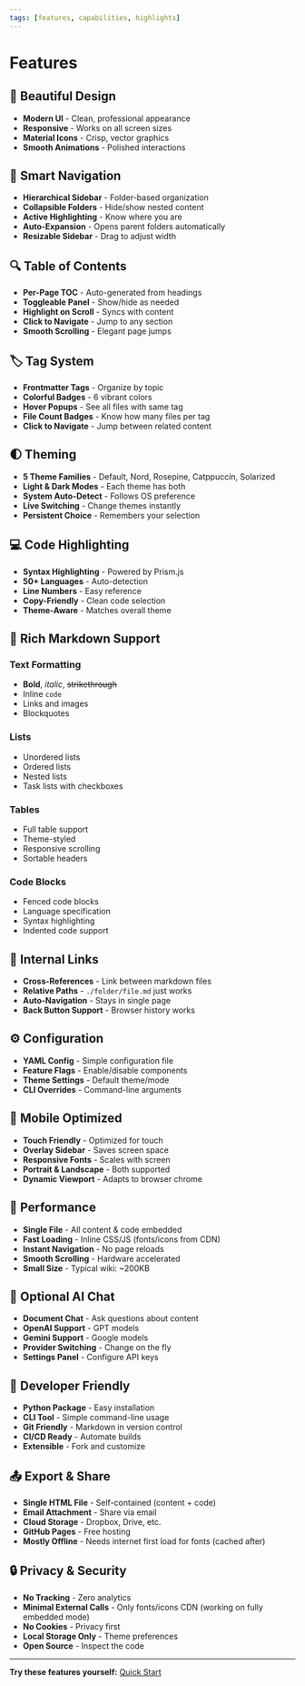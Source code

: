 ```yaml
---
tags: [features, capabilities, highlights]
---
```


# Features

## 🎨 Beautiful Design

- **Modern UI** - Clean, professional appearance
- **Responsive** - Works on all screen sizes
- **Material Icons** - Crisp, vector graphics
- **Smooth Animations** - Polished interactions

## 📂 Smart Navigation

- **Hierarchical Sidebar** - Folder-based organization
- **Collapsible Folders** - Hide/show nested content
- **Active Highlighting** - Know where you are
- **Auto-Expansion** - Opens parent folders automatically
- **Resizable Sidebar** - Drag to adjust width

## 🔍 Table of Contents

- **Per-Page TOC** - Auto-generated from headings
- **Toggleable Panel** - Show/hide as needed
- **Highlight on Scroll** - Syncs with content
- **Click to Navigate** - Jump to any section
- **Smooth Scrolling** - Elegant page jumps

## 🏷️ Tag System

- **Frontmatter Tags** - Organize by topic
- **Colorful Badges** - 6 vibrant colors
- **Hover Popups** - See all files with same tag
- **File Count Badges** - Know how many files per tag
- **Click to Navigate** - Jump between related content

## 🌓 Theming

- **5 Theme Families** - Default, Nord, Rosepine, Catppuccin, Solarized
- **Light & Dark Modes** - Each theme has both
- **System Auto-Detect** - Follows OS preference
- **Live Switching** - Change themes instantly
- **Persistent Choice** - Remembers your selection

## 💻 Code Highlighting

- **Syntax Highlighting** - Powered by Prism.js
- **50+ Languages** - Auto-detection
- **Line Numbers** - Easy reference
- **Copy-Friendly** - Clean code selection
- **Theme-Aware** - Matches overall theme

## 📝 Rich Markdown Support

### Text Formatting
- **Bold**, *italic*, ~~strikethrough~~
- Inline `code`
- Links and images
- Blockquotes

### Lists
- Unordered lists
- Ordered lists
- Nested lists
- Task lists with checkboxes

### Tables
- Full table support
- Theme-styled
- Responsive scrolling
- Sortable headers

### Code Blocks
- Fenced code blocks
- Language specification
- Syntax highlighting
- Indented code support

## 🔗 Internal Links

- **Cross-References** - Link between markdown files
- **Relative Paths** - `./folder/file.md` just works
- **Auto-Navigation** - Stays in single page
- **Back Button Support** - Browser history works

## ⚙️ Configuration

- **YAML Config** - Simple configuration file
- **Feature Flags** - Enable/disable components
- **Theme Settings** - Default theme/mode
- **CLI Overrides** - Command-line arguments

## 📱 Mobile Optimized

- **Touch Friendly** - Optimized for touch
- **Overlay Sidebar** - Saves screen space
- **Responsive Fonts** - Scales with screen
- **Portrait & Landscape** - Both supported
- **Dynamic Viewport** - Adapts to browser chrome

## 🚀 Performance

- **Single File** - All content & code embedded
- **Fast Loading** - Inline CSS/JS (fonts/icons from CDN)
- **Instant Navigation** - No page reloads
- **Smooth Scrolling** - Hardware accelerated
- **Small Size** - Typical wiki: ~200KB

## 🔌 Optional AI Chat

- **Document Chat** - Ask questions about content
- **OpenAI Support** - GPT models
- **Gemini Support** - Google models
- **Provider Switching** - Change on the fly
- **Settings Panel** - Configure API keys

## 🎯 Developer Friendly

- **Python Package** - Easy installation
- **CLI Tool** - Simple command-line usage
- **Git Friendly** - Markdown in version control
- **CI/CD Ready** - Automate builds
- **Extensible** - Fork and customize

## 📤 Export & Share

- **Single HTML File** - Self-contained (content + code)
- **Email Attachment** - Share via email
- **Cloud Storage** - Dropbox, Drive, etc.
- **GitHub Pages** - Free hosting
- **Mostly Offline** - Needs internet first load for fonts (cached after)

## 🔒 Privacy & Security

- **No Tracking** - Zero analytics
- **Minimal External Calls** - Only fonts/icons CDN (working on fully embedded mode)
- **No Cookies** - Privacy first
- **Local Storage Only** - Theme preferences
- **Open Source** - Inspect the code

---

**Try these features yourself:** [Quick Start](./quick-start.md)

